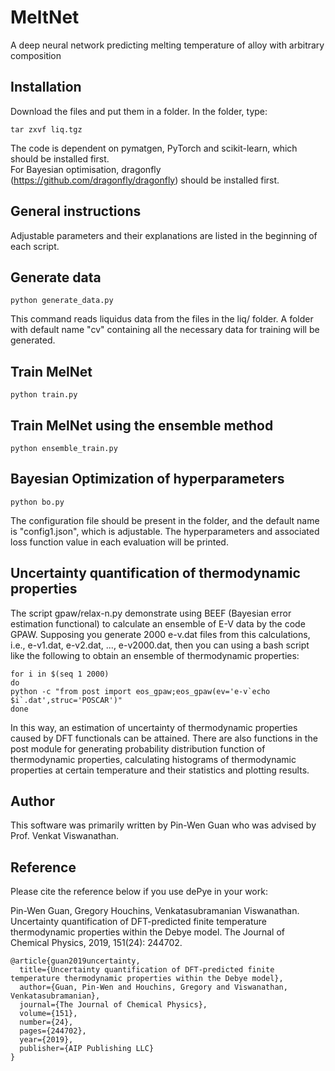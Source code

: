 # MeltNet
A deep neural network predicting melting temperature of alloy with arbitrary composition

## Installation

Download the files and put them in a folder. In the folder, type:<br>
```
tar zxvf liq.tgz
```
The code is dependent on pymatgen, PyTorch and scikit-learn, which should be installed first.<br>
For Bayesian optimisation, dragonfly (https://github.com/dragonfly/dragonfly) should be installed first.<br>

## General instructions

Adjustable parameters and their explanations are listed in the beginning of each script.<br>

## Generate data

```
python generate_data.py
```
This command reads liquidus data from the files in the liq/ folder. A folder with default name "cv" containing all the necessary data for training will be generated.<br>

## Train MelNet

```
python train.py
```

## Train MelNet using the ensemble method

```
python ensemble_train.py
```

## Bayesian Optimization of hyperparameters

```
python bo.py
``` 
The configuration file should be present in the folder, and the default name is "config1.json", which is adjustable. The hyperparameters and associated loss function value in each evaluation will be printed.<br> 

## Uncertainty quantification of thermodynamic properties

The script gpaw/relax-n.py demonstrate using BEEF (Bayesian error estimation functional) to calculate an ensemble of E-V data by the code GPAW. Supposing you generate 2000 e-v.dat files from this calculations, i.e., e-v1.dat, e-v2.dat, ..., e-v2000.dat, then you can using a bash script like the following to obtain an ensemble of thermodynamic properties:<br>
```
for i in $(seq 1 2000)
do
python -c "from post import eos_gpaw;eos_gpaw(ev='e-v`echo $i`.dat',struc='POSCAR')"
done
```
In this way, an estimation of uncertainty of thermodynamic properties caused by DFT functionals can be attained. There are also functions in the post module for generating probability distribution function of thermodynamic properties, calculating histograms of thermodynamic properties at certain temperature and their statistics and plotting results. 

## Author
This software was primarily written by Pin-Wen Guan who was advised by Prof. Venkat Viswanathan.

## Reference

Please cite the reference below if you use dePye in your work:<br>

Pin-Wen Guan, Gregory Houchins, Venkatasubramanian Viswanathan. Uncertainty quantification of DFT-predicted finite temperature thermodynamic properties within the Debye model. The Journal of Chemical Physics, 2019, 151(24): 244702.<br>

```
@article{guan2019uncertainty,
  title={Uncertainty quantification of DFT-predicted finite temperature thermodynamic properties within the Debye model},
  author={Guan, Pin-Wen and Houchins, Gregory and Viswanathan, Venkatasubramanian},
  journal={The Journal of Chemical Physics},
  volume={151},
  number={24},
  pages={244702},
  year={2019},
  publisher={AIP Publishing LLC}
}
```
